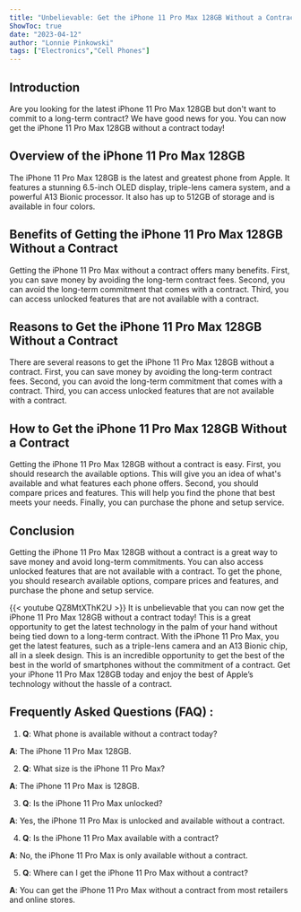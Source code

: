```yaml
---
title: "Unbelievable: Get the iPhone 11 Pro Max 128GB Without a Contract Today!"
ShowToc: true 
date: "2023-04-12"
author: "Lonnie Pinkowski" 
tags: ["Electronics","Cell Phones"]
---
```

## Introduction
Are you looking for the latest iPhone 11 Pro Max 128GB but don't want to commit to a long-term contract? We have good news for you. You can now get the iPhone 11 Pro Max 128GB without a contract today! 

## Overview of the iPhone 11 Pro Max 128GB
The iPhone 11 Pro Max 128GB is the latest and greatest phone from Apple. It features a stunning 6.5-inch OLED display, triple-lens camera system, and a powerful A13 Bionic processor. It also has up to 512GB of storage and is available in four colors. 

## Benefits of Getting the iPhone 11 Pro Max 128GB Without a Contract
Getting the iPhone 11 Pro Max without a contract offers many benefits. First, you can save money by avoiding the long-term contract fees. Second, you can avoid the long-term commitment that comes with a contract. Third, you can access unlocked features that are not available with a contract. 

## Reasons to Get the iPhone 11 Pro Max 128GB Without a Contract
There are several reasons to get the iPhone 11 Pro Max 128GB without a contract. First, you can save money by avoiding the long-term contract fees. Second, you can avoid the long-term commitment that comes with a contract. Third, you can access unlocked features that are not available with a contract. 

## How to Get the iPhone 11 Pro Max 128GB Without a Contract
Getting the iPhone 11 Pro Max 128GB without a contract is easy. First, you should research the available options. This will give you an idea of what's available and what features each phone offers. Second, you should compare prices and features. This will help you find the phone that best meets your needs. Finally, you can purchase the phone and setup service. 

## Conclusion
Getting the iPhone 11 Pro Max 128GB without a contract is a great way to save money and avoid long-term commitments. You can also access unlocked features that are not available with a contract. To get the phone, you should research available options, compare prices and features, and purchase the phone and setup service.

{{< youtube QZ8MtXThK2U >}} 
It is unbelievable that you can now get the iPhone 11 Pro Max 128GB without a contract today! This is a great opportunity to get the latest technology in the palm of your hand without being tied down to a long-term contract. With the iPhone 11 Pro Max, you get the latest features, such as a triple-lens camera and an A13 Bionic chip, all in a sleek design. This is an incredible opportunity to get the best of the best in the world of smartphones without the commitment of a contract. Get your iPhone 11 Pro Max 128GB today and enjoy the best of Apple’s technology without the hassle of a contract.

## Frequently Asked Questions (FAQ) :
1. **Q**: What phone is available without a contract today?

**A**: The iPhone 11 Pro Max 128GB.

2. **Q**: What size is the iPhone 11 Pro Max?

**A**: The iPhone 11 Pro Max is 128GB.

3. **Q**: Is the iPhone 11 Pro Max unlocked?

**A**: Yes, the iPhone 11 Pro Max is unlocked and available without a contract.

4. **Q**: Is the iPhone 11 Pro Max available with a contract?

**A**: No, the iPhone 11 Pro Max is only available without a contract.

5. **Q**: Where can I get the iPhone 11 Pro Max without a contract?

**A**: You can get the iPhone 11 Pro Max without a contract from most retailers and online stores.


